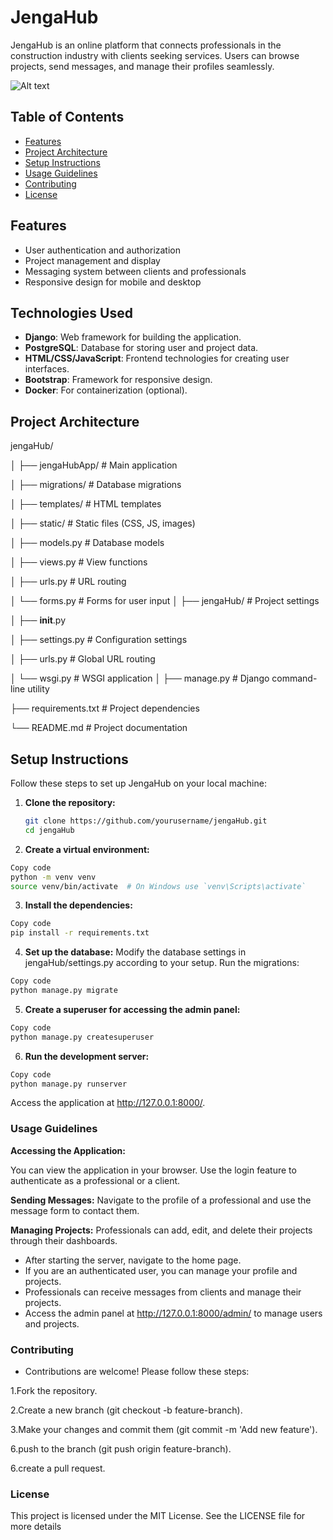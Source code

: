 # JengaHub

JengaHub is an online platform that connects professionals in the construction industry with clients seeking services. Users can browse projects, send messages, and manage their profiles seamlessly.

![Alt text](https://github.com/kurves/JengaHubApp/blob/kurvesMain/jengaHubApp/static/jengaHubApp/buildhub2(1)(1).png)


## Table of Contents

- [Features](#features)
- [Project Architecture](#project-architecture)
- [Setup Instructions](#setup-instructions)
- [Usage Guidelines](#usage-guidelines)
- [Contributing](#contributing)
- [License](#license)

## Features

- User authentication and authorization
- Project management and display
- Messaging system between clients and professionals
- Responsive design for mobile and desktop

## Technologies Used
- **Django**: Web framework for building the application.
- **PostgreSQL**: Database for storing user and project data.
- **HTML/CSS/JavaScript**: Frontend technologies for creating user interfaces.
- **Bootstrap**: Framework for responsive design.
- **Docker**: For containerization (optional).

## Project Architecture

jengaHub/

│
├── jengaHubApp/                   # Main application

│       ├── migrations/                 # Database migrations

│   ├── templates/                  # HTML templates

│   ├── static/                     # Static files (CSS, JS, images)

│   ├── models.py                   # Database models

│   ├── views.py                    # View functions

│   ├── urls.py                     # URL routing

│   └── forms.py                    # Forms for user input
│
├── jengaHub/                       # Project settings

│   ├── __init__.py

│   ├── settings.py                 # Configuration settings

│   ├── urls.py                     # Global URL routing

│   └── wsgi.py                     # WSGI application
│
├── manage.py                       # Django command-line utility

├── requirements.txt                # Project dependencies

└── README.md                       # Project documentation

## Setup Instructions

Follow these steps to set up JengaHub on your local machine:

1. **Clone the repository:**

   ```bash
   git clone https://github.com/yourusername/jengaHub.git
   cd jengaHub
   ```
2. **Create a virtual environment:**

```bash
Copy code
python -m venv venv
source venv/bin/activate  # On Windows use `venv\Scripts\activate`
```

3. **Install the dependencies:**

```bash
Copy code
pip install -r requirements.txt
```

4. **Set up the database:**
Modify the database settings in jengaHub/settings.py according to your setup.
Run the migrations:

```bash
Copy code
python manage.py migrate
```

5. **Create a superuser for accessing the admin panel:**
   
```bash
Copy code
python manage.py createsuperuser
```

6. **Run the development server:**

```bash
Copy code
python manage.py runserver
```
Access the application at http://127.0.0.1:8000/.

### Usage Guidelines
**Accessing the Application:**

You can view the application in your browser.
Use the login feature to authenticate as a professional or a client.

**Sending Messages:**
Navigate to the profile of a professional and use the message form to contact them.

**Managing Projects:**
Professionals can add, edit, and delete their projects through their dashboards.
- After starting the server, navigate to the home page.
- If you are an authenticated user, you can manage your profile and projects.
- Professionals can receive messages from clients and manage their projects.
- Access the admin panel at http://127.0.0.1:8000/admin/ to manage users and projects.

### Contributing
- Contributions are welcome! Please follow these steps:

1.Fork the repository.

2.Create a new branch (git checkout -b feature-branch).

3.Make your changes and commit them (git commit -m 'Add new feature').
   
6.push to the branch (git push origin feature-branch).
   
6.create a pull request.

### License
This project is licensed under the MIT License. See the LICENSE file for more details

